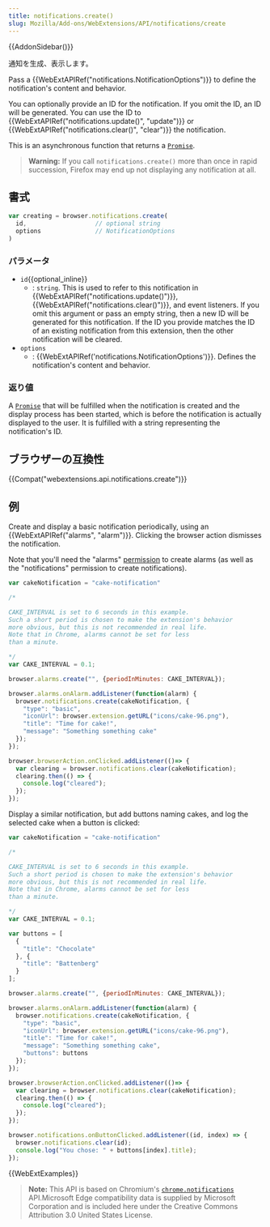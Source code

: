 ```yaml
---
title: notifications.create()
slug: Mozilla/Add-ons/WebExtensions/API/notifications/create
---
```


{{AddonSidebar()}}

通知を生成、表示します。

Pass a {{WebExtAPIRef("notifications.NotificationOptions")}} to define the notification's content and behavior.

You can optionally provide an ID for the notification. If you omit the ID, an ID will be generated. You can use the ID to {{WebExtAPIRef("notifications.update()", "update")}} or {{WebExtAPIRef("notifications.clear()", "clear")}} the notification.

This is an asynchronous function that returns a [`Promise`](/ja/docs/Web/JavaScript/Reference/Global_Objects/Promise).

> **Warning:** If you call `notifications.create()` more than once in rapid succession, Firefox may end up not displaying any notification at all.

## 書式

```js
var creating = browser.notifications.create(
  id,                   // optional string
  options               // NotificationOptions
)
```

### パラメータ

- `id`{{optional_inline}}
  - : `string`. This is used to refer to this notification in {{WebExtAPIRef("notifications.update()")}}, {{WebExtAPIRef("notifications.clear()")}}, and event listeners. If you omit this argument or pass an empty string, then a new ID will be generated for this notification. If the ID you provide matches the ID of an existing notification from this extension, then the other notification will be cleared.
- `options`
  - : {{WebExtAPIRef('notifications.NotificationOptions')}}. Defines the notification's content and behavior.

### 返り値

A [`Promise`](/ja/docs/Web/JavaScript/Reference/Global_Objects/Promise) that will be fulfilled when the notification is created and the display process has been started, which is before the notification is actually displayed to the user. It is fulfilled with a string representing the notification's ID.

## ブラウザーの互換性

{{Compat("webextensions.api.notifications.create")}}

## 例

Create and display a basic notification periodically, using an {{WebExtAPIRef("alarms", "alarm")}}. Clicking the browser action dismisses the notification.

Note that you'll need the "alarms" [permission](/ja/docs/Mozilla/Add-ons/WebExtensions/manifest.json/permissions) to create alarms (as well as the "notifications" permission to create notifications).

```js
var cakeNotification = "cake-notification"

/*

CAKE_INTERVAL is set to 6 seconds in this example.
Such a short period is chosen to make the extension's behavior
more obvious, but this is not recommended in real life.
Note that in Chrome, alarms cannot be set for less
than a minute.

*/
var CAKE_INTERVAL = 0.1;

browser.alarms.create("", {periodInMinutes: CAKE_INTERVAL});

browser.alarms.onAlarm.addListener(function(alarm) {
  browser.notifications.create(cakeNotification, {
    "type": "basic",
    "iconUrl": browser.extension.getURL("icons/cake-96.png"),
    "title": "Time for cake!",
    "message": "Something something cake"
  });
});

browser.browserAction.onClicked.addListener(()=> {
  var clearing = browser.notifications.clear(cakeNotification);
  clearing.then(() => {
    console.log("cleared");
  });
});
```

Display a similar notification, but add buttons naming cakes, and log the selected cake when a button is clicked:

```js
var cakeNotification = "cake-notification"

/*

CAKE_INTERVAL is set to 6 seconds in this example.
Such a short period is chosen to make the extension's behavior
more obvious, but this is not recommended in real life.
Note that in Chrome, alarms cannot be set for less
than a minute.

*/
var CAKE_INTERVAL = 0.1;

var buttons = [
  {
    "title": "Chocolate"
  }, {
    "title": "Battenberg"
  }
];

browser.alarms.create("", {periodInMinutes: CAKE_INTERVAL});

browser.alarms.onAlarm.addListener(function(alarm) {
  browser.notifications.create(cakeNotification, {
    "type": "basic",
    "iconUrl": browser.extension.getURL("icons/cake-96.png"),
    "title": "Time for cake!",
    "message": "Something something cake",
    "buttons": buttons
  });
});

browser.browserAction.onClicked.addListener(()=> {
  var clearing = browser.notifications.clear(cakeNotification);
  clearing.then(() => {
    console.log("cleared");
  });
});

browser.notifications.onButtonClicked.addListener((id, index) => {
  browser.notifications.clear(id);
  console.log("You chose: " + buttons[index].title);
});
```

{{WebExtExamples}}

> **Note:** This API is based on Chromium's [`chrome.notifications`](https://developer.chrome.com/extensions/notifications#method-create) API.Microsoft Edge compatibility data is supplied by Microsoft Corporation and is included here under the Creative Commons Attribution 3.0 United States License.
